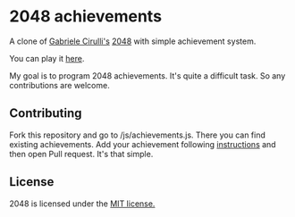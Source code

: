 # 2048 achievements
A clone of [Gabriele Cirulli's](http://github.com/gabrielecirulli/) [2048](http://gabrielecirulli.github.io/2048/) with simple achievement system.

You can play it [here](http://facelesstheone.github.io/2048achievements/).

My goal is to program 2048 achievements. It's quite a difficult task. So any contributions are welcome.

## Contributing
Fork this repository and go to /js/achievements.js. There you can find existing achievements. Add your achievement following [instructions](https://github.com/FacelessTheOne/2048/blob/gh-pages/ACHIEVEMENTS.md) and then open Pull request. It's that simple.

## License
2048 is licensed under the [MIT license.](https://github.com/gabrielecirulli/2048/blob/master/LICENSE.txt)
